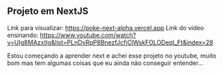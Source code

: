 ## Projeto em NextJS

Link para visualizar: https://poke-next-alpha.vercel.app
Link do vídeo ensinando: https://www.youtube.com/watch?v=UIg8MAzxtlg&list=PLnDvRpP8BnezfJcfiClWskFOLODeqI_Ft&index=28


Estou começando a aprender next e achei esse projeto no youtube, muito bom mas tem algumas coisas que eu ainda não conseguir entender...
